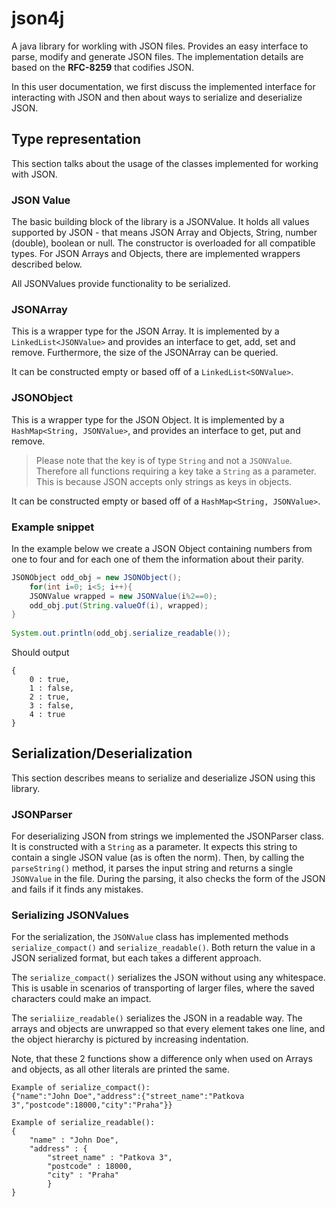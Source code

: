 # json4j
A java library for workling with JSON files. Provides an 
easy interface to parse, modify and generate JSON files.
The implementation details are based on the **RFC-8259**
that codifies JSON.

In this user documentation, we first discuss the implemented interface
for interacting with JSON and then about ways to serialize and deserialize 
JSON.

## Type representation
This section talks about the usage of the classes implemented for 
working with JSON.

### JSON Value
The basic building block of the library is a JSONValue. It holds all values
supported by JSON - that means JSON Array and Objects, String, number (double), 
boolean or null. The constructor is overloaded for all compatible types.
For JSON Arrays and Objects, there are implemented wrappers described below.

All JSONValues provide functionality to be serialized.

### JSONArray
This is a wrapper type for the JSON Array. It is implemented by a 
`LinkedList<JSONValue>` and provides an interface to get, add, set 
and remove. Furthermore, the size of the JSONArray can be queried. 

It can be constructed empty or based off of a `LinkedList<SONValue>`.

### JSONObject
This is a wrapper type for the JSON Object. It is implemented by a 
`HashMap<String, JSONValue>`, and provides an interface to get, put
and remove.

> Please note that the key is of type `String` and not a `JSONValue`.
> Therefore all functions requiring a key take a `String` as a parameter.
> This is because JSON accepts only strings as keys in objects.

It can be constructed empty or based off of a `HashMap<String, JSONValue>`.

### Example snippet
In the example below we create a JSON Object containing numbers from 
one to four and for each one of them the information about their parity.
```java
JSONObject odd_obj = new JSONObject();
    for(int i=0; i<5; i++){
    JSONValue wrapped = new JSONValue(i%2==0);
    odd_obj.put(String.valueOf(i), wrapped);
}
    
System.out.println(odd_obj.serialize_readable());
```
Should output
```
{
    0 : true,
    1 : false,
    2 : true,
    3 : false,
    4 : true
}
```

## Serialization/Deserialization
This section describes means to serialize and deserialize 
JSON using this library.

### JSONParser
For deserializing JSON from strings we implemented the JSONParser class.
It is constructed with a `String` as a parameter. It expects this string to
contain a single JSON value (as is often the norm). Then, by calling the
`parseString()` method, it parses the input string and returns a single
`JSONValue` in the file. During the parsing, it also checks the form of
the JSON and fails if it finds any mistakes.

### Serializing JSONValues
For the serialization, the `JSONValue` class has implemented methods
`serialize_compact()` and `serialize_readable()`. Both return the value
in a JSON serialized format, but each takes a different approach.

The `serialize_compact()` serializes the JSON without using any
whitespace. This is usable in scenarios of transporting of larger files,
where the saved characters could make an impact.

The `serialiize_readable()` serializes the JSON in a readable way.
The arrays and objects are unwrapped so that every element takes one 
line, and the object hierarchy is pictured by increasing indentation.

Note, that these 2 functions show a difference only when used on 
Arrays and objects, as all other literals are printed the same.

```
Example of serialize_compact():
{"name":"John Doe","address":{"street_name":"Patkova 3","postcode":18000,"city":"Praha"}}

Example of serialize_readable():
{
    "name" : "John Doe",
    "address" : {
        "street_name" : "Patkova 3",
        "postcode" : 18000,
        "city" : "Praha"
        }
}
```